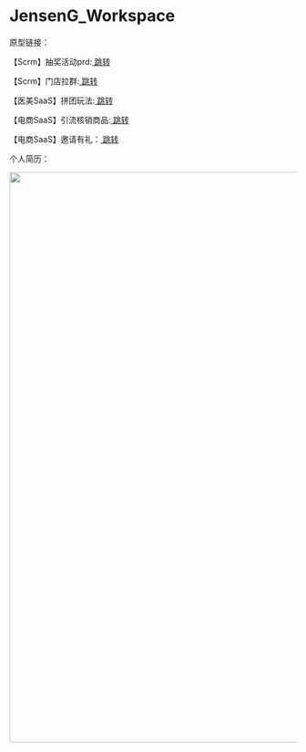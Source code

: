 # JensenG_Workspace
<p>原型链接：</p> 
<p>   【Scrm】抽奖活动prd:<a href="https://jensengwork.github.io/JensenG_Workspace/【Scrm】抽奖活动prd/start.html">  跳转</a> </p> 
<p>   【Scrm】门店拉群:<a href="https://jensengwork.github.io/JensenG_Workspace/【Scrm】门店拉群/start.html">  跳转</a> </p> 
<p>   【医美SaaS】拼团玩法:<a href="https://jensengwork.github.io/JensenG_Workspace/【医美SaaS】拼团玩法/start.html">  跳转</a> </p> 
<p>   【电商SaaS】引流核销商品:<a href="https://jensengwork.github.io/JensenG_Workspace/【电商SaaS】引流核销商品/start.html">  跳转</a> </p> 
<p>   【电商SaaS】邀请有礼：<a href="https://jensengwork.github.io/JensenG_Workspace/【电商SaaS】邀请有礼/start.html">  跳转</a> </p> 
<p>个人简历：</p> 
<img src="https://jensengwork.github.io/JensenG_Workspace/个人简历/产品经理_葛正轩_18229268363.Png" width="1000" />
